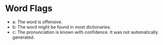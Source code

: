 # Word Flags

* a: The word is offensive.
* b: The word might be found in most dictionaries.
* c: The pronunciation is known with confidence. It was not automatically generated.